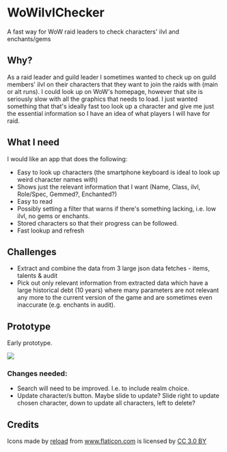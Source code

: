 # WoWilvlChecker
A fast way for WoW raid leaders to check characters' ilvl and enchants/gems

## Why?
As a raid leader and guild leader I sometimes wanted to check up on guild members' ilvl on their characters that they want to join the raids with (main or alt runs). I could look up on WoW's homepage, however that site is seriously slow with all the graphics that needs to load. I just wanted something that that's ideally fast too look up a character and give me just the essential information so I have an idea of what players I will have for raid. 

## What I need
I would like an app that does the following:
* Easy to look up characters (the smartphone keyboard is ideal to look up weird character names with)
* Shows just the relevant information that I want (Name, Class, ilvl, Role/Spec, Gemmed?, Enchanted?)
* Easy to read
* Possibly setting a filter that warns if there's something lacking, i.e. low ilvl, no gems or enchants.
* Stored characters so that their progress can be followed. 
* Fast lookup and refresh

## Challenges
* Extract and combine the data from 3 large json data fetches - items, talents & audit
* Pick out only relevant information from extracted data which have a large historical debt (10 years) where many parameters are not relevant any more to the current version of the game and are sometimes even inaccurate (e.g. enchants in audit).

## Prototype
Early prototype.

<img src="https://i.imgur.com/1SsAbat.jpg">

### Changes needed:
* Search will need to be improved. I.e. to include realm choice.  
* Update character/s button. Maybe slide to update? Slide right to update chosen character, down to update all characters, left to delete?

## Credits
<div>Icons made by <a href="https://www.flaticon.com/authors/google" title="reload">reload</a> from <a href="https://www.flaticon.com/"     title="Flaticon">www.flaticon.com</a> is licensed by <a href="http://creativecommons.org/licenses/by/3.0/"     title="Creative Commons BY 3.0" target="_blank">CC 3.0 BY</a></div>
